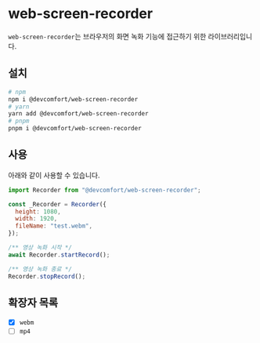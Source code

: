 <h1>web-screen-recorder</h1>

`web-screen-recorder`는 브라우저의 화면 녹화 기능에 접근하기 위한 라이브러리입니다.

## 설치

```bash
# npm
npm i @devcomfort/web-screen-recorder
# yarn
yarn add @devcomfort/web-screen-recorder
# pnpm
pnpm i @devcomfort/web-screen-recorder
```

## 사용

아래와 같이 사용할 수 있습니다.

```javascript
import Recorder from "@devcomfort/web-screen-recorder";

const _Recorder = Recorder({
  height: 1080,
  width: 1920,
  fileName: "test.webm",
});

/** 영상 녹화 시작 */
await Recorder.startRecord();

/** 영상 녹화 종료 */
Recorder.stopRecord();
```

## 확장자 목록

- [x] `webm`
- [ ] `mp4`
